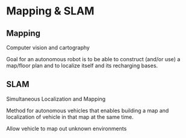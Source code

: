 # Mapping & SLAM

## Mapping

Computer vision and cartography

Goal for an autonomous robot is to be able to construct (and/or use) a map/floor plan and to localize itself and its recharging bases.

## SLAM

Simultaneous Localization and Mapping

Method for autonomous vehicles that enables building a map and localization of vehicle in that map at the same time.

Allow vehicle to map out unknown environments

